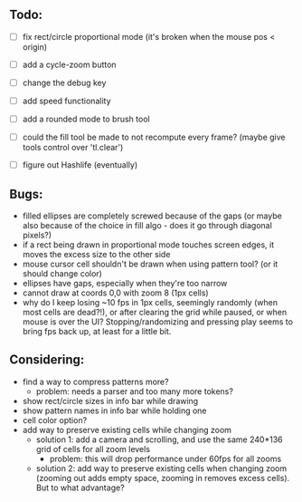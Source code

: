 ## Todo:

- [ ] fix rect/circle proportional mode (it's broken when the mouse pos < origin)
- [ ] add a cycle-zoom button
- [ ] change the debug key

- [ ] add speed functionality
- [ ] add a rounded mode to brush tool
- [ ] could the fill tool be made to not recompute every frame? (maybe give tools control over 'tl.clear')

- [ ] figure out Hashlife (eventually)

## Bugs:
- filled ellipses are completely screwed because of the gaps (or maybe also because of the choice in fill algo - does it go through diagonal pixels?)
- if a rect being drawn in proportional mode touches screen edges, it moves the excess size to the other side
- mouse cursor cell shouldn't be drawn when using pattern tool? (or it should change color)
- ellipses have gaps, especially when they're too narrow
- cannot draw at coords 0,0 with zoom 8 (1px cells)
- why do I keep losing ~10 fps in 1px cells, seemingly randomly (when most cells are dead?!), or after clearing the grid while paused, or when mouse is over the UI? Stopping/randomizing and pressing play seems to bring fps back up, at least for a little bit.


## Considering:
- find a way to compress patterns more?
  - problem: needs a parser and too many more tokens?
- show rect/circle sizes in info bar while drawing
- show pattern names in info bar while holding one
- cell color option?
- add way to preserve existing cells while changing zoom
  - solution 1: add a camera and scrolling, and use the same 240*136 grid of cells for all zoom levels
    - problem: this will drop performance under 60fps for all zooms
  - solution 2: add way to preserve existing cells when changing zoom (zooming out adds empty space, zooming in removes excess cells). But to what advantage?





